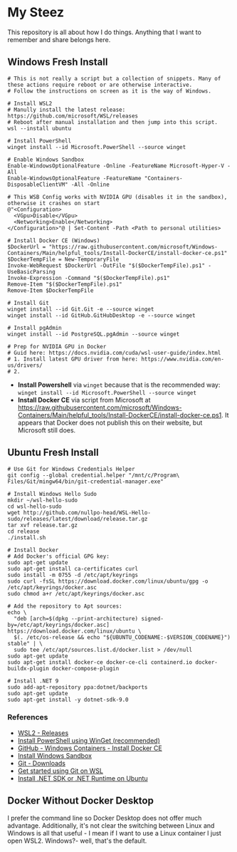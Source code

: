 # My Steez

This repository is all about how I do things. Anything that I want to remember and share belongs here.

## Windows Fresh Install

```
# This is not really a script but a collection of snippets. Many of these actions require reboot or are otherwise interactive.
# Follow the instructions on screen as it is the way of Windows.

# Install WSL2
# Manully install the latest release: https://github.com/microsoft/WSL/releases
# Reboot after manual installation and then jump into this script.
wsl --install ubuntu

# Install PowerShell
winget install --id Microsoft.PowerShell --source winget

# Enable Windows Sandbox
Enable-WindowsOptionalFeature -Online -FeatureName Microsoft-Hyper-V -All
Enable-WindowsOptionalFeature -FeatureName "Containers-DisposableClientVM" -All -Online

# This WSB Config works with NVIDIA GPU (disables it in the sandbox), otherwise it crashes on start
@"<Configuration>
  <VGpu>Disable</VGpu>
  <Networking>Enable</Networking>
</Configuration>"@ | Set-Content -Path <Path to personal utilities>

# Install Docker CE (Windows)
$DockerUrl = "https://raw.githubusercontent.com/microsoft/Windows-Containers/Main/helpful_tools/Install-DockerCE/install-docker-ce.ps1"
$DockerTempFile = New-TemporaryFile
Invoke-WebRequest $DockerUrl -OutFile "$($DockerTempFile).ps1" -UseBasicParsing
Invoke-Expression -Command "$($DockerTempFile).ps1"
Remove-Item "$($DockerTempFile).ps1"
Remove-Item $DockerTempFile

# Install Git
winget install --id Git.Git -e --source winget
winget install --id GitHub.GitHubDesktop -e --source winget

# Install pgAdmin
winget install --id PostgreSQL.pgAdmin --source winget

# Prep for NVIDIA GPU in Docker
# Guid here: https://docs.nvidia.com/cuda/wsl-user-guide/index.html
# 1. Install latest GPU driver from here: https://www.nvidia.com/en-us/drivers/
# 2. 

```

* **Install Powershell** via `winget` because that is the recommended way: `winget install --id Microsoft.PowerShell --source winget`
* **Install Docker CE** via script from Microsoft at https://raw.githubusercontent.com/microsoft/Windows-Containers/Main/helpful_tools/Install-DockerCE/install-docker-ce.ps1. It appears that Docker does not publish this on their website, but Microsoft still does.

## Ubuntu Fresh Install

```
# Use Git for Windows Credentials Helper
git config --global credential.helper "/mnt/c/Program\ Files/Git/mingw64/bin/git-credential-manager.exe"

# Install Windows Hello Sudo
mkdir ~/wsl-hello-sudo
cd wsl-hello-sudo
wget http://github.com/nullpo-head/WSL-Hello-sudo/releases/latest/download/release.tar.gz
tar xvf release.tar.gz
cd release
./install.sh

# Install Docker
# Add Docker's official GPG key:
sudo apt-get update
sudo apt-get install ca-certificates curl
sudo install -m 0755 -d /etc/apt/keyrings
sudo curl -fsSL https://download.docker.com/linux/ubuntu/gpg -o /etc/apt/keyrings/docker.asc
sudo chmod a+r /etc/apt/keyrings/docker.asc

# Add the repository to Apt sources:
echo \
  "deb [arch=$(dpkg --print-architecture) signed-by=/etc/apt/keyrings/docker.asc] https://download.docker.com/linux/ubuntu \
  $(. /etc/os-release && echo "${UBUNTU_CODENAME:-$VERSION_CODENAME}") stable" | \
  sudo tee /etc/apt/sources.list.d/docker.list > /dev/null
sudo apt-get update
sudo apt-get install docker-ce docker-ce-cli containerd.io docker-buildx-plugin docker-compose-plugin

# Install .NET 9
sudo add-apt-repository ppa:dotnet/backports
sudo apt-get update
sudo apt-get install -y dotnet-sdk-9.0
```

### References

* [WSL2 - Releases](https://github.com/microsoft/WSL/releases)
* [Install PowerShell using WinGet (recommended)](https://learn.microsoft.com/en-us/powershell/scripting/install/installing-powershell-on-windows?view=powershell-7.5#install-powershell-using-winget-recommended)
* [GitHub - Windows Containers - Install Docker CE](https://github.com/microsoft/Windows-Containers/blob/Main/helpful_tools/Install-DockerCE/install-docker-ce.ps1)
* [Install Windows Sandbox](https://learn.microsoft.com/en-us/windows/security/application-security/application-isolation/windows-sandbox/windows-sandbox-install)
* [Git - Downloads](https://git-scm.com/downloads/win)
* [Get started using Git on WSL](https://learn.microsoft.com/en-us/windows/wsl/tutorials/wsl-git)
* [Install .NET SDK or .NET Runtime on Ubuntu](https://learn.microsoft.com/en-us/dotnet/core/install/linux-ubuntu-install?tabs=dotnet9&pivots=os-linux-ubuntu-2404)

## Docker Without Docker Desktop

I prefer the command line so Docker Desktop does not offer much advantage. Additionally, it's not clear the switching between Linux and Windows is all that useful - I mean if I want to use a Linux container I just open WSL2. Windows?- well, that's the default.
